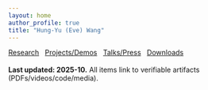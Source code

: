 ```yaml
---
layout: home
author_profile: true
title: "Hung-Yu (Eve) Wang"
---
```


<div style="display:flex; gap:12px; flex-wrap:wrap; margin:8px 0 18px 0;">
  <a class="btn btn--primary" href="{{ site.baseurl }}/research/">Research</a>
  <a class="btn btn--primary" href="{{ site.baseurl }}/projects/">Projects/Demos</a>
  <a class="btn" href="{{ site.baseurl }}/outreach/">Talks/Press</a>
  <a class="btn" href="{{ site.baseurl }}/downloads/">Downloads</a>
</div>

**Last updated: 2025-10.** All items link to verifiable artifacts (PDFs/videos/code/media).
